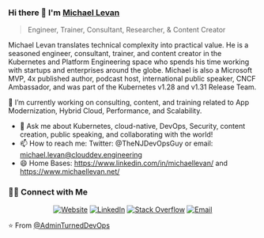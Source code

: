 ### Hi there 👋 I'm [Michael Levan](https://www.michaellevan.net)
> Engineer, Trainer, Consultant, Researcher, & Content Creator




<div>
 <p>
Michael Levan translates technical complexity into practical value. He is a seasoned engineer, consultant, trainer, and content creator in the Kubernetes and Platform Engineering space who spends his time working with startups and enterprises around the globe. Michael is also a Microsoft MVP, 4x published author, podcast host, international public speaker, CNCF Ambassador, and was part of the Kubernetes v1.28 and v1.31 Release Team.
   
   
🔭 I’m currently working on consulting, content, and training related to App Modernization, Hybrid Cloud, Performance, and Scalability.
- 💬 Ask me about Kubernetes, cloud-native, DevOps, Security, content creation, public speaking, and collaborating with the world!
- 📫 How to reach me: Twitter: @TheNJDevOpsGuy or email: michael.levan@clouddev.engineering
- 😄 Home Bases: https://www.linkedin.com/in/michaellevan/ and https://www.michaellevan.net/

</p>
</div>



<h3> 🤝🏻 Connect with Me </h3>

<p align="center">
<a href="https://www.michaellevan.net" target="_blank"><img alt="Website" src="https://img.shields.io/badge/Website-www.michaellevan.net-blue?style=flat&logo=google-chrome"></a>
<a href="https://www.linkedin.com/in/michaellevan/" target="_blank"><img alt="LinkedIn" src="https://img.shields.io/badge/LinkedIn-@michaellevan-blue?style=flat&logo=linkedin"></a>
<a href="https://twitter.com/thenjdevopsguy" target="_blank"><img alt="Stack Overflow" src="https://img.shields.io/twitter/follow/thenjdevopsguy?style=social"></a>
<a href="mailto:michael.levan@clouddev.engineering"><img alt="Email" src="https://img.shields.io/badge/Email-michael.levan@clouddev.engineering-blue?style=flat&logo=gmail"></a>
</p>


⭐️ From [@AdminTurnedDevOps](https://github.com/adminturneddevops)
